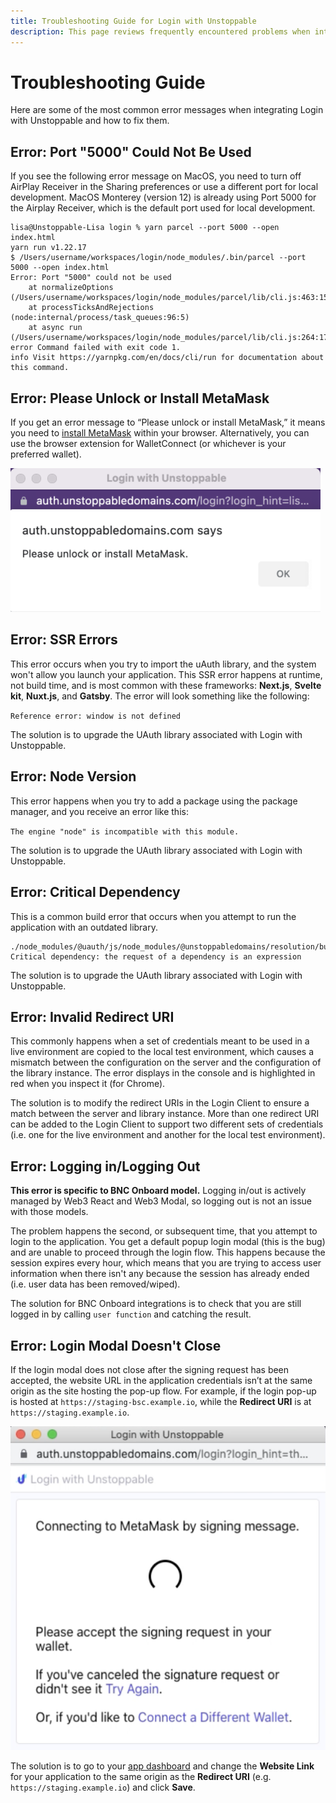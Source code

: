 ```yaml
---
title: Troubleshooting Guide for Login with Unstoppable
description: This page reviews frequently encountered problems when integrating the Login with Unstoppable feature. Potential solutions are included.
---
```


# Troubleshooting Guide

Here are some of the most common error messages when integrating Login with Unstoppable and how to fix them.&#x20;

## Error: Port "5000" Could Not Be Used

If you see the following error message on MacOS, you need to turn off AirPlay Receiver in the Sharing preferences or use a different port for local development. MacOS Monterey (version 12) is already using Port 5000 for the Airplay Receiver, which is the default port used for local development.&#x20;

```
lisa@Unstoppable-Lisa login % yarn parcel --port 5000 --open index.html
yarn run v1.22.17
$ /Users/username/workspaces/login/node_modules/.bin/parcel --port 5000 --open index.html
Error: Port "5000" could not be used
    at normalizeOptions (/Users/username/workspaces/login/node_modules/parcel/lib/cli.js:463:15)
    at processTicksAndRejections (node:internal/process/task_queues:96:5)
    at async run (/Users/username/workspaces/login/node_modules/parcel/lib/cli.js:264:17)
error Command failed with exit code 1.
info Visit https://yarnpkg.com/en/docs/cli/run for documentation about this command.
```

## Error: Please Unlock or Install MetaMask

If you get an error message to “Please unlock or install MetaMask,” it means you need to [install MetaMask](https://metamask.io/download/) within your browser. Alternatively, you can use the browser extension for WalletConnect (or whichever is your preferred wallet).

![Error Message presented to user if MetaMask is not installed](/images/MetaMaskError-small.png '#display=block;margin-left=auto;margin-right=auto;width=50%;')

## Error: SSR Errors

This error occurs when you try to import the uAuth library, and the system won't allow you launch your application. This SSR error happens at runtime, not build time, and is most common with these frameworks: **Next.js**, **Svelte kit**, **Nuxt.js**, and **Gatsby**. The error will look something like the following:

`Reference error: window is not defined`

The solution is to upgrade the UAuth library associated with Login with Unstoppable.

## Error: Node Version

This error happens when you try to add a package using the package manager, and you receive an error like this:

`The engine "node" is incompatible with this module.`

The solution is to upgrade the UAuth library associated with Login with Unstoppable.

## Error: Critical Dependency

This is a common build error that occurs when you attempt to run the application with an outdated library.

```
./node_modules/@uauth/js/node_modules/@unstoppabledomains/resolution/build/utils/requireOrFail.js
Critical dependency: the request of a dependency is an expression
```

The solution is to upgrade the UAuth library associated with Login with Unstoppable.

## Error: Invalid Redirect URI

This commonly happens when a set of credentials meant to be used in a live environment are copied to the local test environment, which causes a mismatch between the configuration on the server and the configuration of the library instance. The error displays in the console and is highlighted in red when you inspect it (for Chrome).&#x20;

The solution is to modify the redirect URIs in the Login Client to ensure a match between the server and library instance. More than one redirect URI can be added to the Login Client to support two different sets of credentials (i.e. one for the live environment and another for the local test environment).

## Error: Logging in/Logging Out

**This error is specific to BNC Onboard model.** Logging in/out is actively managed by Web3 React and Web3 Modal, so logging out is not an issue with those models.

The problem happens the second, or subsequent time, that you attempt to login to the application. You get a default popup login modal (this is the bug) and are unable to proceed through the login flow. This happens because the session expires every hour, which means that you are trying to access user information when there isn't any because the session has already ended (i.e. user data has been removed/wiped).

The solution for BNC Onboard integrations is to check that you are still logged in by calling `user function` and catching the result.

## Error: Login Modal Doesn't Close

If the login modal does not close after the signing request has been accepted, the website URL in the application credentials isn’t at the same origin as the site hosting the pop-up flow. For example, if the login pop-up is hosted at `https://staging-bsc.example.io`, while the **Redirect URI** is at `https://staging.example.io`.

![Login modal should close after signature request is confirmed](/images/login-modal-doesnt-close.png '#display=block;margin-left=auto;margin-right=auto;width=33%;')

The solution is to go to your [app dashboard](https://unstoppabledomains.com/app-dashboard) and change the **Website Link** for your application to the same origin as the **Redirect URI** (e.g. `https://staging.example.io`) and click **Save**.